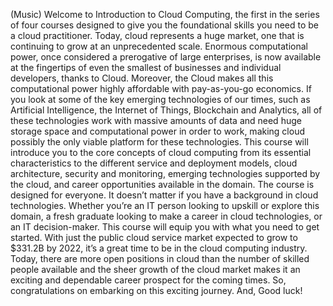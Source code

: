 (Music) Welcome to Introduction to Cloud Computing, the first in the series of
four courses designed to give you the foundational skills you need to be a cloud
practitioner. Today, cloud represents a huge market, one that is continuing to
grow at an unprecedented scale. Enormous computational power, once considered a
prerogative of large enterprises, is now available at the fingertips of even the
smallest of businesses and individual developers, thanks to Cloud. Moreover, the
Cloud makes all this computational power highly affordable with pay-as-you-go
economics. If you look at some of the key emerging technologies of our times,
such as Artificial Intelligence, the Internet of Things, Blockchain and
Analytics, all of these technologies work with massive amounts of data and need
huge storage space and computational power in order to work, making cloud
possibly the only viable platform for these technologies. This course will
introduce you to the core concepts of cloud computing from its essential
characteristics to the different service and deployment models, cloud
architecture, security and monitoring, emerging technologies supported by the
cloud, and career opportunities available in the domain. The course is designed
for everyone. It doesn’t matter if you have a background in cloud technologies.
Whether you’re an IT person looking to upskill or explore this domain, a fresh
graduate looking to make a career in cloud technologies, or an IT
decision-maker. This course will equip you with what you need to get started.
With just the public cloud service market expected to grow to $331.2B by 2022,
it’s a great time to be in the cloud computing industry. Today, there are more
open positions in cloud than the number of skilled people available and the
sheer growth of the cloud market makes it an exciting and dependable career
prospect for the coming times. So, congratulations on embarking on this exciting
journey. And, Good luck!